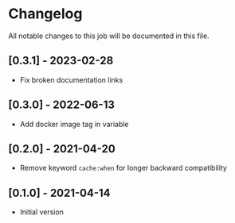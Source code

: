 # Changelog
All notable changes to this job will be documented in this file.

## [0.3.1] - 2023-02-28
* Fix broken documentation links

## [0.3.0] - 2022-06-13
* Add docker image tag in variable 

## [0.2.0] - 2021-04-20
* Remove keyword `cache:when` for longer backward compatibility

## [0.1.0] - 2021-04-14
* Initial version
